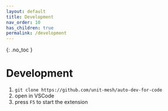 ```yaml
---
layout: default
title: Development
nav_order: 10
has_children: true
permalink: /development
---
```


{: .no_toc }

# Development

1. `git clone https://github.com/unit-mesh/auto-dev-for-code`
2. open in VSCode
3. press `F5` to start the extension

